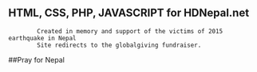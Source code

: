 ## HTML, CSS, PHP, JAVASCRIPT for HDNepal.net 
            Created in memory and support of the victims of 2015 earthquake in Nepal
            Site redirects to the globalgiving fundraiser.
            
##Pray for Nepal
